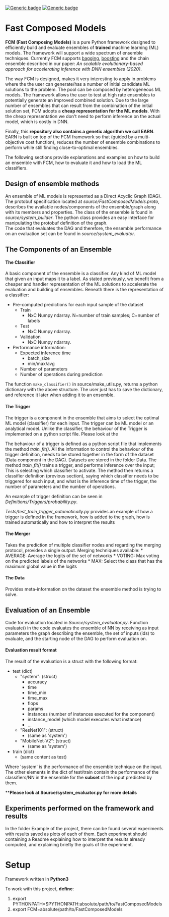 [![Generic badge](https://img.shields.io/github/license/marcortiz11/FastComposedModels)](https://opensource.org/licenses/MIT)
[![Generic badge](https://img.shields.io/github/v/release/marcortiz11/FastComposedModels)](https://zenodo.org/badge/latestdoi/209519696)

# Fast Composed Models
**FCM (Fast Composing Models)** is a pure Python framework designed to efficiently build and evaluate ensembles of **trained**
machine learning (ML) models. The framework will support a wide spectrum of ensemble techniques. 
Currently FCM supports [bagging](https://en.wikipedia.org/wiki/Bootstrap_aggregating), [boosting](https://web.stanford.edu/~hastie/Papers/samme.pdf) 
and the chain ensemble described in our paper: _An scalable evolutionary-based approach for accelerating inference with DNN ensembles (2020)_.

The way FCM is designed, makes it very interesting to apply in problems where the the user can generate/has a number
of initial candidate ML solutions to the problem.  The pool can be composed by heterogeneous ML models.  The framework allows the user to test at high rate ensembles  to potentially generate an improved combined solution.
Due to the large number of ensembles that can result from the combination of the initial solution set, FCM adopts a **cheap representation for the ML models**. With the cheap representation we don't need to perform inference
on the actual model, which is costly in DNN. 

Finally, this **repository also contains a genetic algorithm we call EARN**. EARN is built on top of the FCM framework 
so that (guided by a multi-objective cost function),  reduces the number of ensemble combinations to perform while still finding 
close-to-optimal ensembles.

The following sections provide explanations and examples on how to build an ensemble with FCM, how to evaluate it and 
how to load the ML classifiers.


## Design of ensemble methods
An ensemble of ML models is represented as a Direct Acyclic Graph (DAG). The protobuf specification located at *source/FastComposedModels.proto*, describes the available nodes/components of the ensemble/graph along with its members and properties.
The class of the ensemble is found in *source/system_builder*. The python class provides an easy interface for manipulating the protobuf definition of the graph.  
The code that evaluates the DAG and therefore, the ensemble performance on an evaluation set 
can be found in *source/system_evaluator*.


## The Components of an Ensemble

#### The Classifier
A basic component of the ensemble is a classifier. Any kind of ML model that given an input maps it to a label.
As stated previously, we benefit from a cheaper and handier representation of the ML solutions to accelerate the
evaluation and building of ensembles. Beneath there is the representation of a classifier:

- Pre-computed predictions for each input sample of the dataset
    - Train
        - NxC Numpy ndarray. N=number of train samples; C=number of labels
    - Test
        - NxC Numpy ndarray.
    - Validation
        - NxC Numpy ndarray.
- Performance information:
    - Expected inference time 
        - batch_size
        - min/max/avg
    - Number of parameters
    - Number of operations during prediction

The function ``make_classifier()`` in source/make_utils.py, returns a python dictionary with the above structure. 
The user just has to save the dictionary, and reference it later when adding it to an ensemble.

#### The Trigger

The trigger is a component in the ensemble that aims to select the optimal ML model (classifier) for each input. The
trigger can be  ML model or an analytical model. Unlike the classifier, the behaviour of the Trigger is implemented on
a python script file. Please look at the 

The behaviour of a trigger is defined as a python script file that implements the method *train_fit()*. All the information to control the behaviour of the trigger definition, needs to be stored
together in the form of the dataset (Data component in the DAG). Datasets are stored in the folder Data. The method *train_fit()* trains a trigger, and performs inference over the input; This is selecting which classifier to activate.
The method then returns a classifier definition (previous section), saying which classifier needs to be triggered for each input,
and what is the inference time of the trigger, the number of parameters and the number of operations.
 
An example of trigger definition can be seen in *Definitions/Triggers/probability.py*. 

*Tests/test_train_trigger_automatically.py* provides an example of how a trigger is defined in the 
framework, how is added to the graph, how is trained automatically and how to interpret the results 

#### The Merger

Takes the prediction of multiple classifier nodes and regarding the merging protocol, 
provides a single output. Merging techniques available:
    * AVERAGE: Average the logits of the set of networks
    * VOTING: Max voting on the predicted labels of the networks
    * MAX: Select the class that has the maximum global value in the logits
    
#### The Data

Provides meta-information on the dataset the ensemble method is trying to solve. 
    

## Evaluation of an Ensemble
Code for evaluation located in *Source/system_evaluator.py*.
Function evaluate() in the code evaluates the ensemble of NN by receiving as input parameters the graph
describing the ensemble, the set of inputs (ids) to evaluate, and the starting node of the DAG
to perform evaluation on.

#### Evaluation result format
The result of the evaluation is a struct with the following format:  
* test (dict)
    * "system": (struct)
        * accuracy
        * time
        * time_min
        * time_max
        * flops
        * params
        * instances (number of instances executed for the component)
        * instance_model (which model executes what instance)
        * ...
    * "ResNet101": (struct)
        * (same as 'system')
    * "MobileNet-V2": (struct)
        * (same as 'system')
* train (dict)
    * (same content as test)
 
Where 'system' is the performance of the ensemble technique on the input. 
The other elements in the dict of test/train contain the performance of the classifiers/NN
in the ensemble for the **subset** of the input predicted by them.

****Please look at Source/system_evaluator.py for more details**


## Experiments performed on the framework and results
In the folder Example of the project, there can be found several experiments with results saved as plots
of each of them. Each experiment should containing a Readme explaining how to interpret the results already computed, 
and explaining briefly the goals of the experiment.


# Setup
Framework written in **Python3**

To work with this project, **define**:  
1. export PYTHONPATH=$PYTHONPATH:absolute/path/to/FastComposedModels 
2. export FCM=absolute/path/to/FastComposedModels


